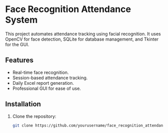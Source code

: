 # Face Recognition Attendance System

This project automates attendance tracking using facial recognition. It uses OpenCV for face detection, SQLite for database management, and Tkinter for the GUI.

## Features
- Real-time face recognition.
- Session-based attendance tracking.
- Daily Excel report generation.
- Professional GUI for ease of use.

## Installation
1. Clone the repository:
   ```bash
   git clone https://github.com/yourusername/face_recognition_attendance.git
